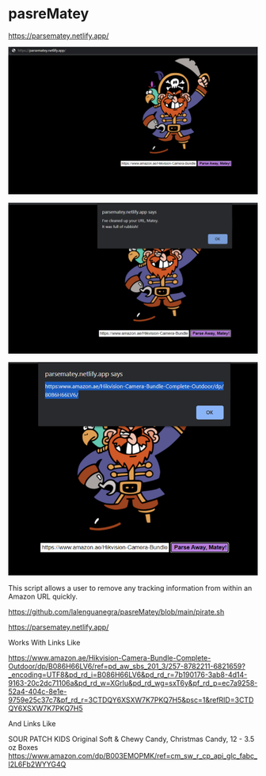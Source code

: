 # pasreMatey

https://parsematey.netlify.app/

![pirate1](https://github.com/lalenguanegra/pasreMatey/blob/main/pirate1.png)

![pirate2](https://github.com/lalenguanegra/pasreMatey/blob/main/pirate2.png)

![pirate3](https://github.com/lalenguanegra/pasreMatey/blob/main/pirate3.png)

This script allows a user to remove any tracking information from within an Amazon URL quickly.

https://github.com/lalenguanegra/pasreMatey/blob/main/pirate.sh

https://parsematey.netlify.app/

Works With Links Like

https://www.amazon.ae/Hikvision-Camera-Bundle-Complete-Outdoor/dp/B086H66LV6/ref=pd_aw_sbs_201_3/257-8782211-6821659?_encoding=UTF8&pd_rd_i=B086H66LV6&pd_rd_r=7b190176-3ab8-4d14-9163-20c2dc71106a&pd_rd_w=XGrlu&pd_rd_wg=sxT6y&pf_rd_p=ec7a9258-52a4-404c-8e1e-9759e25c37c7&pf_rd_r=3CTDQY6XSXW7K7PKQ7H5&psc=1&refRID=3CTDQY6XSXW7K7PKQ7H5

And Links Like

SOUR PATCH KIDS Original Soft & Chewy Candy, Christmas Candy, 12 - 3.5 oz Boxes https://www.amazon.com/dp/B003EMOPMK/ref=cm_sw_r_cp_api_glc_fabc_l2L6Fb2WYYG4Q

